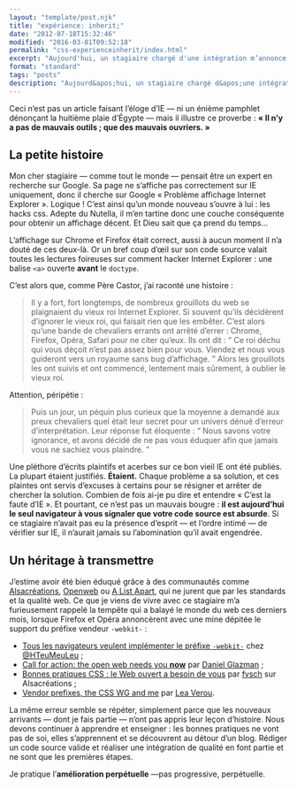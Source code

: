 ```yaml
---
layout: "template/post.njk"
title: "expérience: inherit;"
date: "2012-07-18T15:32:46"
modified: "2016-03-01T09:52:18"
permalink: "css-experienceinherit/index.html"
excerpt: "Aujourd'hui, un stagiaire chargé d'une intégration m’annonce —&nbsp;fier de lui&nbsp;— qu'il a réussi à rendre sa page compatible avec IE8 à coup de _hacks_. Ceci n'est pas un article faisant l'éloge d'IE —&nbsp;ni un énième pamphlet dénonçant la huitième plaie d'Égypte&nbsp;— mais il illustre ce proverbe&nbsp;: **«&nbsp;Il n'y a pas de mauvais outils ; que des mauvais ouvriers.&nbsp;»**"
format: "standard"
tags: "posts"
description: "Aujourd&apos;hui, un stagiaire chargé d&apos;une intégration m'annonce —&nbsp;fier de lui&nbsp;— qu&apos;il a réussi à rendre sa page compatible avec <abbr title=\"Internet Explorer\" lang=\"en\">IE</abbr>8 à coup de <i lang=\"en\">hacks</i>."
---
```

Ceci n’est pas un article faisant l’éloge d’IE —&nbsp;ni un énième pamphlet dénonçant la huitième plaie d’Égypte&nbsp;— mais il illustre ce proverbe&nbsp;: **«&nbsp;Il n’y a pas de mauvais outils ; que des mauvais ouvriers.&nbsp;»**

## La petite histoire

Mon cher stagiaire —&nbsp;comme tout le monde&nbsp;— pensait être un expert en recherche sur Google. Sa page ne s’affiche pas correctement sur IE uniquement, donc il cherche sur Google «&nbsp;Problème affichage Internet Explorer&nbsp;». Logique&nbsp;! C’est ainsi qu’un monde nouveau s’ouvre à lui&nbsp;: les hacks css. Adepte du Nutella, il m’en tartine donc une couche conséquente pour obtenir un affichage décent. Et Dieu sait que ça prend du temps…

L’affichage sur Chrome et Firefox était correct, aussi à aucun moment il n’a douté de ces deux-là. Or un bref coup d’œil sur son code source valait toutes les lectures foireuses sur comment hacker Internet Explorer&nbsp;: une balise `<a>` ouverte **avant** le `doctype`.

C’est alors que, comme Père Castor, j’ai raconté une histoire&nbsp;:

> Il y a fort, fort longtemps, de nombreux grouillots du web se plaignaient du vieux roi Internet Explorer. Si souvent qu’ils décidèrent d’ignorer le vieux roi, qui faisait rien que les embêter. C’est alors qu’une bande de chevaliers errants ont arrêté d’errer&nbsp;: Chrome, Firefox, Opéra, Safari pour ne citer qu’eux. Ils ont dit&nbsp;: “&nbsp;Ce roi déchu qui vous déçoit n’est pas assez bien pour vous. Viendez et nous vous guideront vers un royaume sans bug d’affichage.&nbsp;” Alors les grouillots les ont suivis et ont commencé, lentement mais sûrement, à oublier le vieux roi.

Attention, péripétie&nbsp;:

> Puis un jour, un péquin plus curieux que la moyenne a demandé aux preux chevaliers quel était leur secret pour un univers dénué d’erreur d’interprétation. Leur réponse fut éloquente&nbsp;: “&nbsp;Nous savons votre ignorance, et avons décidé de ne pas vous éduquer afin que jamais vous ne sachiez vous plaindre.&nbsp;”

Une pléthore d’écrits plaintifs et acerbes sur ce bon vieil IE ont été publiés. La plupart étaient justifiés. **Étaient.** Chaque problème a sa solution, et ces plaintes ont servis d’excuses à certains pour se résigner et arrêter de chercher la solution. Combien de fois ai-je pu dire et entendre «&nbsp;C’est la faute d’IE&nbsp;». Et pourtant, ce n’est pas un mauvais bougre&nbsp;: **il est aujourd’hui le seul navigateur à vous signaler que votre code source est absurde**. Si ce stagiaire n’avait pas eu la présence d’esprit —&nbsp;et l’ordre intimé&nbsp;— de vérifier sur IE, il n’aurait jamais su l’abomination qu’il avait engendrée.

## Un héritage à transmettre

J’estime avoir été bien éduqué grâce à des communautés comme [Alsacréations](http://www.alsacreations.com), [Openweb](http://openweb.eu.org/) ou [A List Apart](http://www.alistapart.com/), qui ne jurent que par les standards et la qualité web. Ce que je viens de vivre avec ce stagiaire m’a furieusement rappelé la tempête qui a balayé le monde du web ces derniers mois, lorsque Firefox et Opéra annoncèrent avec une mine dépitée le support du préfixe vendeur `-webkit-`&nbsp;:

* [Tous les navigateurs veulent implémenter le préfixe `-webkit-`](http://www.hteumeuleu.fr/tous-les-navigateurs-veulent-implementer-le-prefixe-webkit/) chez [@HTeuMeuLeu](https://twitter.com/HTeuMeuLeu)&nbsp;;
* [Call for action: the open web needs you **now**](http://www.glazman.org/weblog/dotclear/index.php?post/2012/02/09/CALL-FOR-ACTION:-THE-OPEN-WEB-NEEDS-YOU-NOW) par [Daniel Glazman](https://twitter.com/glazou)&nbsp;;
* [Bonnes pratiques CSS&nbsp;: le Web ouvert a besoin de vous](http://www.alsacreations.com/actu/lire/1394-web-ouvert-css-webkit.html) par [fvsch](https://twitter.com/fvsch) sur Alsacréations&nbsp;;
* [Vendor prefixes, the CSS WG and me](http://lea.verou.me/2012/02/vendor-prefixes-the-css-wg-and-me/) par [Lea Verou](https://twitter.com/LeaVerou).

La même erreur semble se répéter, simplement parce que les nouveaux arrivants —&nbsp;dont je fais partie&nbsp;— n’ont pas appris leur leçon d’histoire. Nous devons continuer à apprendre et enseigner&nbsp;: les bonnes pratiques ne vont pas de soi, elles s’apprennent et se découvrent au détour d’un blog. Rédiger un code source valide et réaliser une intégration de qualité en font partie et ne sont que les premières étapes.

Je pratique l’**amélioration perpétuelle**&nbsp;—pas progressive, perpétuelle.